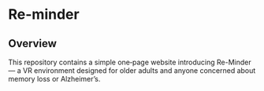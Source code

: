 # Re-minder

## Overview
This repository contains a simple one‑page website introducing Re-Minder — a VR environment designed for older adults and anyone concerned about memory loss or Alzheimer’s.

